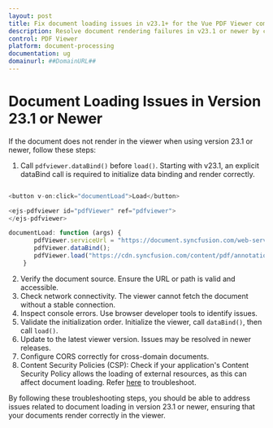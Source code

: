 ```yaml
---
layout: post
title: Fix document loading issues in v23.1+ for the Vue PDF Viewer component
description: Resolve document rendering failures in v23.1 or newer by calling dataBind before load, verifying source URLs, checking CORS and CSP, and confirming network connectivity in the Vue PDF Viewer.
control: PDF Viewer
platform: document-processing
documentation: ug
domainurl: ##DomainURL##
---
```


# Document Loading Issues in Version 23.1 or Newer

If the document does not render in the viewer when using version 23.1 or newer, follow these steps:

1. Call `pdfviewer.dataBind()` before `load()`. Starting with v23.1, an explicit dataBind call is required to initialize data binding and render correctly.

```typescript

<button v-on:click="documentLoad">Load</button>

<ejs-pdfviewer id="pdfViewer" ref="pdfviewer">
</ejs-pdfviewer>

documentLoad: function (args) {
       pdfViewer.serviceUrl = "https://document.syncfusion.com/web-services/pdf-viewer/api/pdfviewer";
       pdfViewer.dataBind();
       pdfViewer.load("https://cdn.syncfusion.com/content/pdf/annotations.pdf");
    }
```

2. Verify the document source. Ensure the URL or path is valid and accessible.
3. Check network connectivity. The viewer cannot fetch the document without a stable connection.
4. Inspect console errors. Use browser developer tools to identify issues.
5. Validate the initialization order. Initialize the viewer, call `dataBind()`, then call `load()`.
6. Update to the latest viewer version. Issues may be resolved in newer releases.
7. Configure CORS correctly for cross-domain documents.
8. Content Security Policies (CSP): Check if your application's Content Security Policy allows the loading of external resources, as this can affect document loading. Refer [here](https://ej2.syncfusion.com/javascript/documentation/common/troubleshoot/content-security-policy) to troubleshoot.

By following these troubleshooting steps, you should be able to address issues related to document loading in version 23.1 or newer, ensuring that your documents render correctly in the viewer.